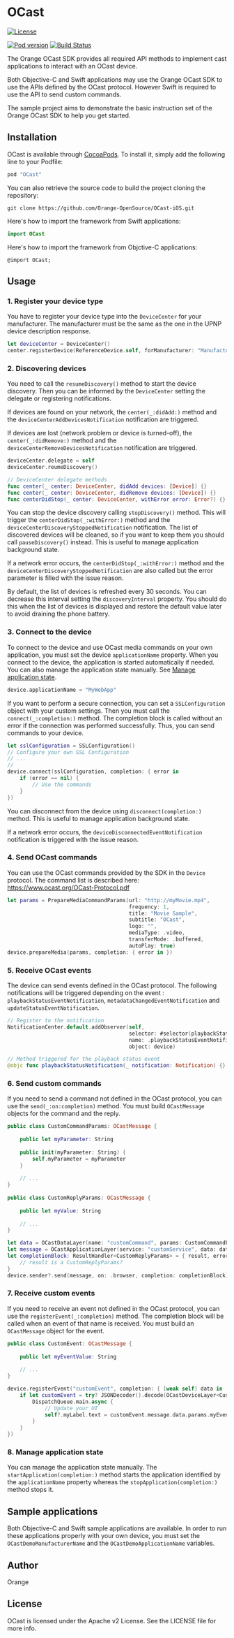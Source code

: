 # OCast

[![License](https://img.shields.io/badge/licence-APACHE--2-lightgrey.svg)](https://github.com/Orange-OpenSource/OCast-iOS/blob/master/LICENSE)

[![Pod version](https://badge.fury.io/co/OCast.svg)](https://badge.fury.io/co/OCast)
[![Build Status](https://travis-ci.org/Orange-OpenSource/OCast-iOS.svg?branch=master)](https://travis-ci.org/Orange-OpenSource/OCast-iOS)

The Orange OCast SDK provides all required API methods to implement cast applications to interact with an OCast device.

Both Objective-C and Swift applications may use the Orange OCast SDK to use the APIs defined by the OCast protocol. However Swift is required to use the API to send custom commands.

The sample project aims to demonstrate the basic instruction set of the Orange OCast SDK to help you get started.

## Installation

OCast is available through [CocoaPods](http://cocoapods.org). To install it, simply add the following line to your Podfile:

```ruby
pod "OCast"
```

You can also retrieve the source code to build the project cloning the repository:

```
git clone https://github.com/Orange-OpenSource/OCast-iOS.git
```

Here's how to import the framework from Swift applications:

```swift
import OCast
```

Here's how to import the framework from Objctive-C applications:

```objc
@import OCast;
```

## Usage

### 1. Register your device type

You have to register your device type into the `DeviceCenter` for your manufacturer. The manufacturer must be the same as the one in the UPNP device description response.

```swift
let deviceCenter = DeviceCenter()
center.registerDevice(ReferenceDevice.self, forManufacturer: "Manufacturer")
```

### 2. Discovering devices

You need to call the `resumeDiscovery()` method to start the device discovery. Then you can be informed by the `DeviceCenter` setting the delegate or registering notifications.

If devices are found on your network, the `center(_:didAdd:)` method and the `deviceCenterAddDevicesNotification` notification are triggered.

If devices are lost (network problem or device is turned-off), the `center(_:didRemove:)` method and the `deviceCenterRemoveDevicesNotification` notification are triggered.

```swift
deviceCenter.delegate = self
deviceCenter.reumeDiscovery()

// DeviceCenter delegate methods
func center(_ center: DeviceCenter, didAdd devices: [Device]) {}
func center(_ center: DeviceCenter, didRemove devices: [Device]) {}
func centerDidStop(_ center: DeviceCenter, withError error: Error?) {}
```

You can stop the device discovery calling `stopDiscovery()` method. This will trigger the `centerDidStop(_:withError:)` method and the `deviceCenterDiscoveryStoppedNotification` notification. The list of discovered devices will be cleaned, so if you want to keep them you should call `pauseDiscovery()` instead. This is useful to manage application background state.

If a network error occurs, the `centerDidStop(_:withError:)` method and the `deviceCenterDiscoveryStoppedNotification` are also called but the error parameter is filled with the issue reason.

By default, the list of devices is refreshed every 30 seconds. You can decrease this interval setting the `discoveryInterval` property. You should do this when the list of devices is displayed and restore the default value later to avoid draining the phone battery.

### 3. Connect to the device

To connect to the device and use OCast media commands on your own application, you must set the device `applicationName` property. When you connect to the device, the application is started automatically if needed. You can also manage the application state manually. See [Manage application state](#8-manage-application-state).

```swift
device.applicationName = "MyWebApp"
```

If you want to perform a secure connection, you can set a `SSLConfiguration` object with your custom settings. Then you must call the `connect(_:completion:)` method. The completion block is called without an error if the connection was performed successfully. Thus, you can send commands to your device.

```swift
let sslConfiguration = SSLConfiguration()
// Configure your own SSL Configuration
// ...
//
device.connect(sslConfiguration, completion: { error in
    if (error == nil) {
        // Use the commands
    }
})
```

You can disconnect from the device using `disconnect(completion:)` method. This is useful to manage application background state.

If a network error occurs, the `deviceDisconnectedEventNotification` notification is triggered with the issue reason.

### 4. Send OCast commands

You can use the OCast commands provided by the SDK in the `Device` protocol. The command list is described here: https://www.ocast.org/OCast-Protocol.pdf

```swift
let params = PrepareMediaCommandParams(url: "http://myMovie.mp4",
                                       frequency: 1,
                                       title: "Movie Sample",
                                       subtitle: "OCast",
                                       logo: "",
                                       mediaType: .video,
                                       transferMode: .buffered,
                                       autoPlay: true)
device.prepareMedia(params, completion: { error in })
```

### 5. Receive OCast events

The device can send events defined in the OCast protocol. The following notifications will be triggered depending on the event : `playbackStatusEventNotification`, `metadataChangedEventNotification` and `updateStatusEventNotification`.

```swift
// Register to the notification
NotificationCenter.default.addObserver(self, 
                                       selector: #selector(playbackStatusNotification),
                                       name: .playbackStatusEventNotification,
                                       object: device)

// Method triggered for the playback status event
@objc func playbackStatusNotification(_ notification: Notification) {}
```

### 6. Send custom commands

If you need to send a command not defined in the OCast protocol, you can use the `send(_:on:completion)` method.
You must build `OCastMessage` objects for the command and the reply.

```swift
public class CustomCommandParams: OCastMessage {
        
    public let myParameter: String
        
    public init(myParameter: String) {
        self.myParameter = myParameter
    }
        
    // ...
}
    
public class CustomReplyParams: OCastMessage {
        
    public let myValue: String
        
    // ...
}

let data = OCastDataLayer(name: "customCommand", params: CustomCommandParams(myParameter: "paramValue"))
let message = OCastApplicationLayer(service: "customService", data: data)
let completionBlock: ResultHandler<CustomReplyParams> = { result, error in
    // result is a CustomReplyParams?
}
device.sender?.send(message, on: .browser, completion: completionBlock)
````

### 7. Receive custom events

If you need to receive an event not defined in the OCast protocol, you can use the `registerEvent(_:completion)` method. The completion block will be called when an event of that name is received.
You must build an `OCastMessage` object for the event.

```swift
public class CustomEvent: OCastMessage {
        
    public let myEventValue: String
        
    // ...
}

device.registerEvent("customEvent", completion: { [weak self] data in
    if let customEvent = try? JSONDecoder().decode(OCastDeviceLayer<CustomEvent>.self, from: data) {
        DispatchQueue.main.async {
            // Update your UI
            self?.myLabel.text = customEvent.message.data.params.myEventValue
        }
    }
})
```

### 8. Manage application state

You can manage the application state manually. The `startApplication(completion:)` method starts the application identified by the `applicationName` property whereas the `stopApplication(completion:)` method stops it.

## Sample applications

Both Objective-C and Swift sample applications are available. In order to run these applications properly with your own device, you must set the `OCastDemoManufacturerName` and the `OCastDemoApplicationName` variables.

## Author

Orange

## License

OCast is licensed under the Apache v2 License. See the LICENSE file for more info.
